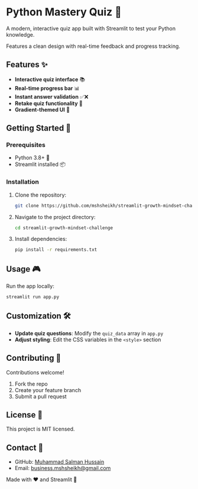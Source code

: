 # Python Mastery Quiz 🐍

A modern, interactive quiz app built with Streamlit to test your Python knowledge.

Features a clean design with real-time feedback and progress tracking.

## Features ✨
- **Interactive quiz interface** 📚  
- **Real-time progress bar** 📊  
- **Instant answer validation** ✅❌  
- **Retake quiz functionality** 🔄  
- **Gradient-themed UI** 🎨  

## Getting Started 🚀

### Prerequisites
- Python 3.8+ 🐍
- Streamlit installed 📦

### Installation
1. Clone the repository:
   ```bash
   git clone https://github.com/mshsheikh/streamlit-growth-mindset-challenge.git
   ```
2. Navigate to the project directory:
   ```bash
   cd streamlit-growth-mindset-challenge
   ```
3. Install dependencies:
   ```bash
   pip install -r requirements.txt
   ```

## Usage 🎮
Run the app locally:
```bash
streamlit run app.py
```

## Customization 🛠️
- **Update quiz questions**: Modify the `quiz_data` array in `app.py`
- **Adjust styling**: Edit the CSS variables in the `<style>` section

## Contributing 🤝
Contributions welcome!  
1. Fork the repo  
2. Create your feature branch  
3. Submit a pull request  

## License 📄
This project is MIT licensed.  

## Contact 📧
- GitHub: [Muhammad Salman Hussain](https://github.com/mshsheikh)  
- Email: business.mshsheikh@gmail.com  

Made with ❤️ and Streamlit 🚀
